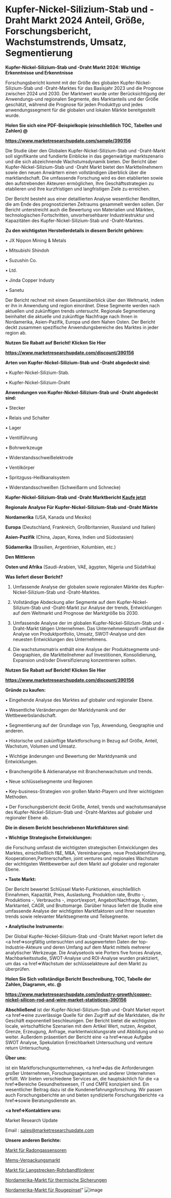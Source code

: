 # Kupfer-Nickel-Silizium-Stab und -Draht Markt 2024 Anteil, Größe, Forschungsbericht, Wachstumstrends, Umsatz, Segmentierung

<strong>Kupfer-Nickel-Silizium-Stab und -Draht Markt 2024: Wichtige Erkenntnisse und Erkenntnisse</strong>

Forschungsbericht kommt mit der Größe des globalen Kupfer-Nickel-Silizium-Stab und -Draht-Marktes für das Basisjahr 2023 und die Prognose zwischen 2024 und 2030. Der Marktwert wurde unter Berücksichtigung der Anwendungs-und regionalen Segmente, des Marktanteils und der Größe geschätzt, während die Prognose für jeden Produkttyp und jedes anwendungssegment für die globalen und lokalen Märkte bereitgestellt wurde.



<strong>Holen Sie sich eine PDF-Beispielkopie (einschließlich TOC, Tabellen und Zahlen) @
</strong>

<strong><a href=https://www.marketresearchupdate.com/sample/390156>

<strong>https://www.marketresearchupdate.com/sample/390156</u></font></a></strong></strong>

Die Studie über den Globalen Kupfer-Nickel-Silizium-Stab und -Draht-Markt soll signifikante und fundierte Einblicke in das gegenwärtige marktszenario und die sich abzeichnende Wachstumsdynamik bieten. Der Bericht über Kupfer-Nickel-Silizium-Stab und -Draht Markt bietet den Marktteilnehmern sowie den neuen Anwärtern einen vollständigen überblick über die marktlandschaft. Die umfassende Forschung wird es den etablierten sowie den aufstrebenden Akteuren ermöglichen, Ihre Geschäftsstrategien zu etablieren und Ihre kurzfristigen und langfristigen Ziele zu erreichen.

Der Bericht besteht aus einer detaillierten Analyse wesentlicher Renditen, die am Ende des prognostizierten Zeitraums gesammelt werden sollen. Der Bericht unterstreicht auch die Bewertung von Materialien und Märkten, technologischen Fortschritten, unvorhersehbarer Industriestruktur und Kapazitäten des Kupfer-Nickel-Silizium-Stab und -Draht-Marktes.



<strong>Zu den wichtigsten Herstellerdetails in diesem Bericht gehören:</strong>

• JX Nippon Mining & Metals

• Mitsubishi Shindoh

• Suzushin Co.

• Ltd.

• Jinda Copper Industy

• Sanetu

Der Bericht rechnet mit einem Gesamtüberblick über den Weltmarkt, indem er ihn in Anwendung und region einordnet. Diese Segmente werden nach aktuellen und zukünftigen trends untersucht. Regionale Segmentierung beinhaltet die aktuelle und zukünftige Nachfrage nach Ihnen in Nordamerika, Asien-Pazifik, Europa und dem Nahen Osten. Der Bericht deckt zusammen spezifische Anwendungsbereiche des Marktes in jeder region ab.



<strong>Nutzen Sie Rabatt auf Bericht! Klicken Sie Hier
</strong>

<strong><a href=https://www.marketresearchupdate.com/discount/390156>https://www.marketresearchupdate.com/discount/390156</b></u></font></strong></a>



<strong>Arten von Kupfer-Nickel-Silizium-Stab und -Draht abgedeckt sind:</strong>

• Kupfer-Nickel-Silizium-Stab.

• Kupfer-Nickel-Silizium-Draht



<strong>Anwendungen von Kupfer-Nickel-Silizium-Stab und -Draht abgedeckt sind:</strong>

• Stecker

• Relais und Schalter

• Lager

• Ventilführung

• Bohrwerkzeuge

• Widerstandsschweißelektrode

• Ventilkörper

• Spritzguss-Heißkanalsystem

• Widerstandsschweißen (Schweißarm und Schnecke)



<strong>Kupfer-Nickel-Silizium-Stab und -Draht Marktbericht <a href=https://www.marketresearchupdate.com/buynow/390156>Kaufe jetzt</a></strong>



<strong>Regionale Analyse Für Kupfer-Nickel-Silizium-Stab und -Draht Märkte</strong>



<strong>Nordamerika</strong> (USA, Kanada und Mexiko)



<strong>Europa</strong> (Deutschland, Frankreich, Großbritannien, Russland und Italien)



<strong>Asien-Pazifik</strong> (China, Japan, Korea, Indien und Südostasien)



<strong>Südamerika</strong> (Brasilien, Argentinien, Kolumbien, etc.)



<strong>Den Mittleren</strong> 

<strong>Osten und Afrika</strong> (Saudi-Arabien, VAE, ägypten, Nigeria und Südafrika)



<strong>Was liefert dieser Bericht?</strong>

1. Umfassende Analyse der globalen sowie regionalen Märkte des Kupfer-Nickel-Silizium-Stab und -Draht-Marktes.

2. Vollständige Abdeckung aller Segmente auf dem Kupfer-Nickel-Silizium-Stab und -Draht-Markt zur Analyse der trends, Entwicklungen auf dem Weltmarkt und Prognose der Marktgröße bis 2030.

3. Umfassende Analyse der im globalen Kupfer-Nickel-Silizium-Stab und -Draht-Markt tätigen Unternehmen. Das Unternehmensprofil umfasst die Analyse von Produktportfolio, Umsatz, SWOT-Analyse und den neuesten Entwicklungen des Unternehmens.

4. Die wachstumsmatrix enthält eine Analyse der Produktsegmente und-Geographien, die Marktteilnehmer auf Investitionen, Konsolidierung, Expansion und/oder Diversifizierung konzentrieren sollten.



<strong>Nutzen Sie Rabatt auf Bericht! Klicken Sie Hier
</strong>

<strong><a href=https://www.marketresearchupdate.com/discount/390156>https://www.marketresearchupdate.com/discount/390156</b></u></font></strong></a>



<strong>Gründe zu kaufen:</strong>

• Eingehende Analyse des Marktes auf globaler und regionaler Ebene.

• Wesentliche Veränderungen der Marktdynamik und der Wettbewerbslandschaft.

• Segmentierung auf der Grundlage von Typ, Anwendung, Geographie und anderen.

• Historische und zukünftige Marktforschung in Bezug auf Größe, Anteil, Wachstum, Volumen und Umsatz.

• Wichtige änderungen und Bewertung der Marktdynamik und Entwicklungen.

• Branchengröße &amp; Aktienanalyse mit Branchenwachstum und trends.

• Neue schlüsselsegmente und Regionen

• Key-business-Strategien von großen Markt-Playern und Ihrer wichtigsten Methoden.

• Der Forschungsbericht deckt Größe, Anteil, trends und wachstumsanalyse des Kupfer-Nickel-Silizium-Stab und -Draht-Marktes auf globaler und regionaler Ebene ab.



<strong>Die in diesem Bericht beschriebenen Marktfaktoren sind:</strong>



<strong>• Wichtige Strategische Entwicklungen:</strong>

die Forschung umfasst die wichtigsten strategischen Entwicklungen des Marktes, einschließlich f&amp;E, M&amp;A, Vereinbarungen, neue Produkteinführung, Kooperationen,Partnerschaften, joint ventures und regionales Wachstum der wichtigsten Wettbewerber auf dem Markt auf globaler und regionaler Ebene.



<strong>• Taste Markt:</strong>

Der Bericht bewertet Schlüssel Markt-Funktionen, einschließlich Einnahmen, Kapazität, Preis, Auslastung, Produktion rate, Brutto -, Produktions -, Verbrauchs -, import/export, Angebot/Nachfrage, Kosten, Marktanteil, CAGR, und Bruttomarge. Darüber hinaus liefert die Studie eine umfassende Analyse der wichtigsten Marktfaktoren und Ihrer neuesten trends sowie relevanter Marktsegmente und Teilsegmente.



<strong>• Analytische Instrumente:</strong>

Der Global Kupfer-Nickel-Silizium-Stab und -Draht Market report liefert die <a href=>sorgf</a>ältig untersuchten und ausgewerteten Daten der top-Industrie-Akteure und deren Umfang auf dem Markt mittels mehrerer analytischer Werkzeuge. Die Analysetools wie Porters five forces Analyse, Machbarkeitsstudie, SWOT-Analyse und ROI-Analyse wurden praktiziert, um das <a href=>Wachstum</a> der schlüsselakteure auf dem Markt zu überprüfen.



<strong>Holen Sie Sich vollständige Bericht Beschreibung, TOC, Tabelle der Zahlen, Diagramm, etc. @ </strong>

<strong><a href=https://www.marketresearchupdate.com/industry-growth/copper-nickel-silicon-rod-and-wire-market-statistices-390156>https://www.marketresearchupdate.com/industry-growth/copper-nickel-silicon-rod-and-wire-market-statistices-390156</a></font></strong>



<strong>Abschließend</strong> ist der Kupfer-Nickel-Silizium-Stab und -Draht Market report <a href=>eine</a> zuverlässige Quelle für den Zugriff auf die Marktdaten, die Ihr Geschäft exponentiell beschleunigen. Der Bericht bietet die wichtigsten locale, wirtschaftliche Szenarien mit dem Artikel Wert, nutzen, Angebot, Grenze, Erzeugung, Anfrage, marktentwicklungsrate und Abbildung und so weiter. Außerdem präsentiert der Bericht eine <a href=>neue</a> Aufgabe SWOT Analyse, Spekulation Erreichbarkeit Untersuchung und venture return Untersuchung.



<strong>Über uns:</strong>

 ist ein Marktforschungsunternehmen, <a href=>das</a> die Anforderungen großer Unternehmen, Forschungsagenturen und anderer Unternehmen erfüllt. Wir bieten verschiedene Services an, die hauptsächlich für die <a href=>Bereiche</a> Gesundheitswesen, IT und CMFE konzipiert sind. Ein wesentlicher Beitrag dazu ist die Kundenerfahrungsforschung. Wir passen auch Forschungsberichte an und bieten syndizierte Forschungsberichte <a href=>sowie</a> Beratungsdienste an.



<strong><a href=>Kontaktiere uns:</a></strong>

Market Research Update

Email : sales@marketresearchupdate.com



<strong>Unsere anderen Berichte:</strong>

<a href=https://www.linkedin.com/pulse/radon-gas-sensors-market-witness-huge-growth>Markt für Radongassensoren</a>

<a href=https://www.linkedin.com/pulse/mems-packaging-market-size-industry-growth-factors>Mems-Verpackungsmarkt</a>

<a href=https://www.linkedin.com/pulse/long-distance-belt-pipe-conveyor-market-2023-analysis>Markt für Langstrecken-Rohrbandförderer</a>

<a href=https://www.linkedin.com/pulse/north-america-thermal-fuse-market-2023-pointing>Nordamerika-Markt für thermische Sicherungen</a>

<a href=https://www.linkedin.com/pulse/north-america-blush-brush-market-2023-2030-new-study-report>Nordamerika-Markt für Rougepinsel</a>"
![image](https://github.com/Gayatrikarjule/Market-Analysis-361/assets/97346546/233ffa5d-1e6c-45c5-b182-60ca056d0600)
